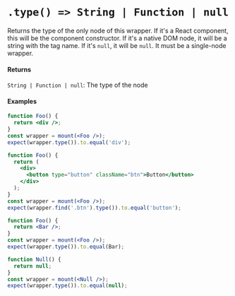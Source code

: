 # `.type() => String | Function | null`

Returns the type of the only node of this wrapper.
If it's a React component, this will be the component constructor.
If it's a native DOM node, it will be a string with the tag name.
If it's `null`, it will be `null`. It must be a single-node wrapper.


#### Returns

`String | Function | null`: The type of the node


#### Examples

```jsx
function Foo() {
  return <div />;
}
const wrapper = mount(<Foo />);
expect(wrapper.type()).to.equal('div');
```

```jsx
function Foo() {
  return (
    <div>
      <button type="button" className="btn">Button</button>
    </div>
  );
}
const wrapper = mount(<Foo />);
expect(wrapper.find('.btn').type()).to.equal('button');
```

```jsx
function Foo() {
  return <Bar />;
}
const wrapper = mount(<Foo />);
expect(wrapper.type()).to.equal(Bar);
```

```jsx
function Null() {
  return null;
}
const wrapper = mount(<Null />);
expect(wrapper.type()).to.equal(null);
```
